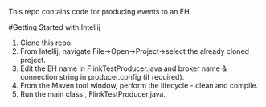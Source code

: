 This repo contains code for producing events to an EH.

#Getting Started with Intellij

1. Clone this repo.
2. From Intellij, navigate File->Open->Project->select the already cloned project.
3. Edit the EH name in FlinkTestProducer.java and broker name & connection string in producer.config (if required).
4. From the Maven tool window, perform the lifecycle - clean and compile.
5. Run the main class ,  FlinkTestProducer.java. 
